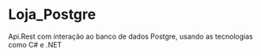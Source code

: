 # Loja_Postgre
Api.Rest com interação ao banco de dados Postgre, usando as tecnologias como C# e .NET

